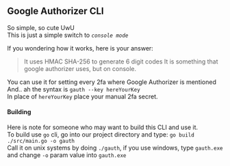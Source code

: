 ## Google Authorizer CLI

So simple, so cute UwU<br>
This is just a simple switch to *`console mode`*<br>

If you wondering how it works, here is your answer:
> It uses HMAC SHA-256 to generate 6 digit codes
It is something that google authorizer uses, but on console.

You can use it for setting every 2fa where Google Authorizer is mentioned<br>
And.. ah the syntax is `gauth --key hereYourKey`<br>
In place of `hereYourKey` place your manual 2fa secret.

#### Building
Here is note for someone who may want to build this CLI and use it.<br>
To build use `go` cli, go into our project directory and type: `go build ./src/main.go -o gauth`<br>
Call it on unix systems by doing `./gauth`, if you use windows, type `gauth.exe` and change `-o` param value into `gauth.exe`